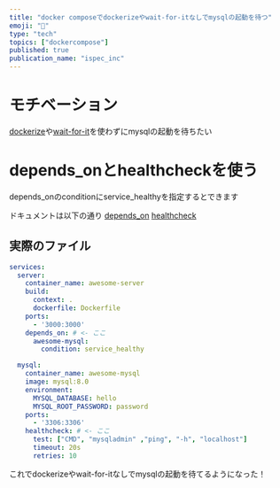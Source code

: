 ```yaml
---
title: "docker composeでdockerizeやwait-for-itなしでmysqlの起動を待つ"
emoji: "🌈"
type: "tech"
topics: ["dockercompose"]
published: true
publication_name: "ispec_inc"
---
```


# モチベーション

[dockerize](https://github.com/jwilder/dockerize)や[wait-for-it](https://github.com/vishnubob/wait-for-it)を使わずにmysqlの起動を待ちたい

# depends_onとhealthcheckを使う

depends_onのconditionにservice_healthyを指定するとできます

ドキュメントは以下の通り
[depends_on](https://docs.docker.com/compose/compose-file/compose-file-v3/#depends_on)
[healthcheck](https://docs.docker.com/compose/compose-file/compose-file-v3/#healthcheck)

## 実際のファイル

```yaml:compose.yaml
services:
  server:
    container_name: awesome-server
    build:
      context: .
      dockerfile: Dockerfile
    ports:
      - '3000:3000'
    depends_on: # <- ここ
      awesome-mysql:
        condition: service_healthy

  mysql:
    container_name: awesome-mysql
    image: mysql:8.0
    environment:
      MYSQL_DATABASE: hello
      MYSQL_ROOT_PASSWORD: password
    ports:
      - '3306:3306'
    healthcheck: # <- ここ
      test: ["CMD", "mysqladmin" ,"ping", "-h", "localhost"]
      timeout: 20s
      retries: 10

```

これでdockerizeやwait-for-itなしでmysqlの起動を待てるようになった！
